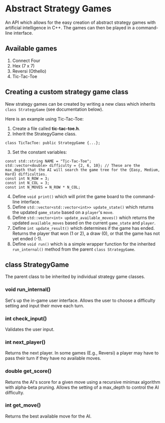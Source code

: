# Abstract Strategy Games 
An API which allows for the easy creation of abstract strategy games with artificial intelligence in C++. The games can then be played in a command-line interface.

## Available games
1. Connect Four
2. Hex (7 x 7)
3. Reversi (Othello)
4. Tic-Tac-Toe

## Creating a custom strategy game class
New strategy games can be created by writing a new class which inherits `class StrategyGame` (see documentation below).

Here is an example using Tic-Tac-Toe:

1. Create a file called **tic-tac-toe.h**.
2. Inherit the StrategyGame class.
```
class TicTacToe: public StrategyGame {...};
```
3. Set the constant variables:
```
const std::string NAME = "Tic-Tac-Toe";   
std::vector<double> difficulty = {2, 6, 10}; // These are the max_depth that the AI will search the game tree for the {Easy, Medium, Hard} difficulties.
const int N_ROW = 3;
const int N_COL = 3;
const int N_MOVES = N_ROW * N_COL;
```
4. Define `void print()` which will print the game board to the command-line interface.
5. Define `std::vector<std::vector<int>> update_state()` which returns the updated `game_state` based on a `player`'s `move`.
6. Define `std::vector<int> update_available_moves()` which returns the updated `available_moves` based on the current `game_state` and `player`.
7. Define `int update_result()` which determines if the game has ended. Returns the player that won (1 or 2), a draw (0), or that the game has not yet ended (-1).
8. Define `void run()` which is a simple wrapper function for the inherited `run_internal()` method from the parent `class StrategyGame`.

## class StrategyGame
The parent class to be inherited by individual strategy game classes.

### void run_internal()
Set's up the in-game user interface. Allows the user to choose a difficulty setting and input their move each turn.

### int check_input()
Validates the user input.

### int next_player()
Returns the next player. In some games (E.g., Reversi) a player may have to pass their turn if they have no available moves.

### double get_score()
Returns the AI's score for a given move using a recursive minimax algorithm with alpha-beta pruning. Allows the setting of a max_depth to control the AI difficulty.

### int get_move()
Returns the best available move for the AI.
